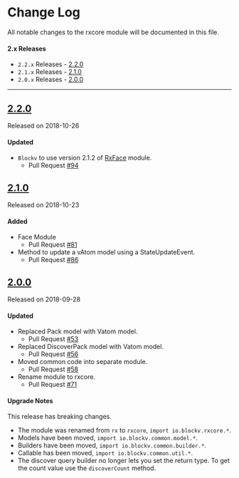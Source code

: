 # Change Log
All notable changes to the rxcore module will be documented in this file.

#### 2.x Releases
- `2.2.x` Releases - [2.2.0](#220)
- `2.1.x` Releases - [2.1.0](#210)
- `2.0.x` Releases - [2.0.0](#200)
---
## [2.2.0](https://maven.blockv.io/artifactory/webapp/#/artifacts/browse/tree/General/BLOCKv/io/blockv/sdk/rxcore/2.2.0)
Released on 2018-10-26

#### Updated
- `Blockv` to use version 2.1.2 of [RxFace](/rxface) module.
  - Pull Request [#94](https://github.com/BLOCKvIO/android-sdk/pull/94)

## [2.1.0](https://maven.blockv.io/artifactory/webapp/#/artifacts/browse/tree/General/BLOCKv/io/blockv/sdk/rxcore/2.1.0)
Released on 2018-10-23

#### Added

- Face Module
  - Pull Request [#81](https://github.com/BLOCKvIO/android-sdk/pull/81)
- Method to update a vAtom model using a StateUpdateEvent. 
  - Pull Request [#86](https://github.com/BLOCKvIO/android-sdk/pull/86)
  

## [2.0.0](https://maven.blockv.io/artifactory/webapp/#/artifacts/browse/tree/General/BLOCKv/io/blockv/sdk/rxcore/2.0.0)
Released on 2018-09-28

#### Updated

- Replaced Pack model with Vatom model.
  - Pull Request [#53](https://github.com/BLOCKvIO/android-sdk/pull/53)
- Replaced DiscoverPack model with Vatom model.
  - Pull Request [#56](https://github.com/BLOCKvIO/android-sdk/pull/56) 
- Moved common code into separate module.
  - Pull Request [#58](https://github.com/BLOCKvIO/android-sdk/pull/58) 
- Rename module to rxcore.
  - Pull Request [#71](https://github.com/BLOCKvIO/android-sdk/pull/71)
  
#### Upgrade Notes
This release has breaking changes.

- The module was renamed from `rx` to `rxcore`, `import io.blockv.rxcore.*`.
- Models have been moved, `import io.blockv.common.model.*`.
- Builders have been moved, `import io.blockv.common.builder.*`.
- Callable has been moved, `import io.blockv.common.util.*`.
- The discover query builder no longer lets you set the return type. To get the count value use the `discoverCount` method.
